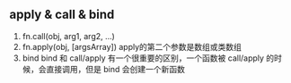 ## apply & call & bind
1. fn.call(obj, arg1, arg2, ...)
2. fn.apply(obj, [argsArray]) apply的第二个参数是数组或类数组
3. bind bind 和 call/apply 有一个很重要的区别，一个函数被 call/apply 的时候，会直接调用，但是 bind 会创建一个新函数